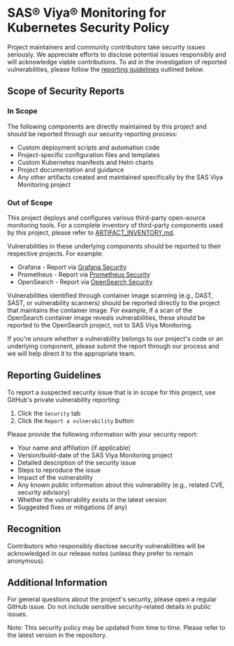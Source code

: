 # SAS® Viya® Monitoring for Kubernetes Security Policy

Project maintainers and community contributors take security issues seriously. We appreciate efforts to disclose potential issues responsibly and will acknowledge viable contributions. To aid in the investigation of reported vulnerabilities, please follow the [reporting guidelines](#reporting-guidelines) outlined below.

## Scope of Security Reports

### In Scope
The following components are directly maintained by this project and should be reported through our security reporting process:

* Custom deployment scripts and automation code
* Project-specific configuration files and templates
* Custom Kubernetes manifests and Helm charts
* Project documentation and guidance
* Any other artifacts created and maintained specifically by the SAS Viya Monitoring project

### Out of Scope
This project deploys and configures various third-party open-source monitoring tools. For a complete inventory of third-party components used by this project, please refer to [ARTIFACT_INVENTORY.md](ARTIFACT_INVENTORY.md).

Vulnerabilities in these underlying components should be reported to their respective projects. For example:

* Grafana - Report via [Grafana Security](https://github.com/grafana/grafana/security)
* Prometheus - Report via [Prometheus Security](https://github.com/prometheus/prometheus/security)
* OpenSearch - Report via [OpenSearch Security](https://github.com/opensearch-project/OpenSearch/security)

Vulnerabilities identified through container image scanning (e.g., DAST, SAST, or vulnerability scanners) should be reported directly to the project that maintains the container image. For example, if a scan of the OpenSearch container image reveals vulnerabilities, these should be reported to the OpenSearch project, not to SAS Viya Monitoring.

If you're unsure whether a vulnerability belongs to our project's code or an underlying component, please submit the report through our process and we will help direct it to the appropriate team.

## Reporting Guidelines

To report a suspected security issue that is in scope for this project, use GitHub's private vulnerability reporting:

1. Click the `Security` tab
2. Click the `Report a vulnerability` button

Please provide the following information with your security report:

* Your name and affiliation (if applicable)
* Version/build-date of the SAS Viya Monitoring project
* Detailed description of the security issue
* Steps to reproduce the issue
* Impact of the vulnerability
* Any known public information about this vulnerability (e.g., related CVE, security advisory)
* Whether the vulnerability exists in the latest version
* Suggested fixes or mitigations (if any)

## Recognition

Contributors who responsibly disclose security vulnerabilities will be acknowledged in our release notes (unless they prefer to remain anonymous).

## Additional Information

For general questions about the project's security, please open a regular GitHub issue. Do not include sensitive security-related details in public issues.

Note: This security policy may be updated from time to time. Please refer to the latest version in the repository.
